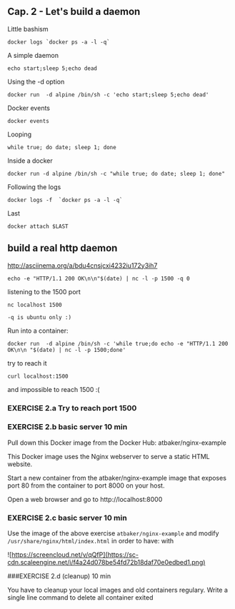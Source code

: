 Cap. 2 - Let's build a daemon
------------------------

Little bashism

    docker logs `docker ps -a -l -q`

A simple daemon

    echo start;sleep 5;echo dead

Using the -d option
    
    docker run  -d alpine /bin/sh -c 'echo start;sleep 5;echo dead'

Docker events

    docker events

Looping

    while true; do date; sleep 1; done

Inside a  docker

    docker run -d alpine /bin/sh -c "while true; do date; sleep 1; done"
   
Following the logs
   
    docker logs -f  `docker ps -a -l -q`

Last

    docker attach $LAST

## build a real http daemon

http://asciinema.org/a/bdu4cnsjcxi4232iu172y3ih7 

    echo -e "HTTP/1.1 200 OK\n\n"$(date) | nc -l -p 1500 -q 0

listening to the 1500 port

    nc localhost 1500

    -q is ubuntu only :)

Run into a container:

    docker run  -d alpine /bin/sh -c 'while true;do echo -e "HTTP/1.1 200 OK\n\n "$(date) | nc -l -p 1500;done'

try to reach it

    curl localhost:1500

and impossible to reach 1500 :(

### EXERCISE 2.a Try to reach port 1500

### EXERCISE 2.b basic server   10 min

Pull down this Docker image from the Docker Hub: atbaker/nginx-example

This Docker image uses the Nginx webserver to serve a static HTML website.

Start a new container from the atbaker/nginx-example image that exposes port 80 from the container to port 8000 on your host.

Open a web browser and go to http://localhost:8000


### EXERCISE 2.c basic server 10 min 

Use the image of the above exercise `atbaker/nginx-example`
and modify `/usr/share/nginx/html/index.html` in order to have:
with  

![https://screencloud.net/v/qQfP](https://sc-cdn.scaleengine.net/i/f4a24d078be54fd72b18daf70e0edbed1.png)

###EXERCISE 2.d (cleanup) 10 min

You have to cleanup your local images and old containers regulary.
Write a single line command to delete all container exited